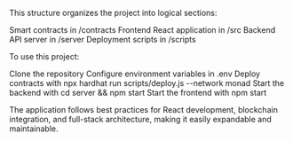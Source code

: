 This structure organizes the project into logical sections:

Smart contracts in /contracts
Frontend React application in /src
Backend API server in /server
Deployment scripts in /scripts

To use this project:

Clone the repository
Configure environment variables in .env
Deploy contracts with npx hardhat run scripts/deploy.js --network monad
Start the backend with cd server && npm start
Start the frontend with npm start

The application follows best practices for React development, blockchain integration, and full-stack architecture, making it easily expandable and maintainable.